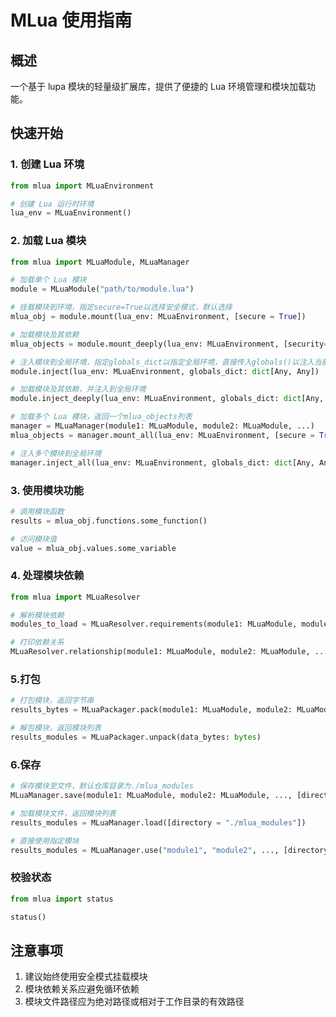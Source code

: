 # MLua 使用指南

## 概述

一个基于 lupa 模块的轻量级扩展库，提供了便捷的 Lua 环境管理和模块加载功能。

## 快速开始

### 1. 创建 Lua 环境

```python
from mlua import MLuaEnvironment

# 创建 Lua 运行时环境
lua_env = MLuaEnvironment()
```

### 2. 加载 Lua 模块

```python
from mlua import MLuaModule, MLuaManager

# 加载单个 Lua 模块
module = MLuaModule("path/to/module.lua")

# 挂载模块到环境，指定secure=True以选择安全模式，默认选择
mlua_obj = module.mount(lua_env: MLuaEnvironment, [secure = True])

# 加载模块及其依赖
mlua_objects = module.mount_deeply(lua_env: MLuaEnvironment, [security=True])

# 注入模块到全局环境，指定globals_dict以指定全局环境，直接传入globals()以注入当前全局环境
module.inject(lua_env: MLuaEnvironment, globals_dict: dict[Any, Any])

# 加载模块及其依赖，并注入到全局环境
module.inject_deeply(lua_env: MLuaEnvironment, globals_dict: dict[Any, Any])

# 加载多个 Lua 模块，返回一个mlua_objects列表
manager = MLuaManager(module1: MLuaModule, module2: MLuaModule, ...)
mlua_objects = manager.mount_all(lua_env: MLuaEnvironment, [secure = True])

# 注入多个模块到全局环境
manager.inject_all(lua_env: MLuaEnvironment, globals_dict: dict[Any, Any])
```

### 3. 使用模块功能

```python
# 调用模块函数
results = mlua_obj.functions.some_function()

# 访问模块值
value = mlua_obj.values.some_variable
```

### 4. 处理模块依赖

```python
from mlua import MLuaResolver

# 解析模块依赖
modules_to_load = MLuaResolver.requirements(module1: MLuaModule, module2: MLuaModule, ...)

# 打印依赖关系
MLuaResolver.relationship(module1: MLuaModule, module2: MLuaModule, ...)
```

### 5.打包

```python
# 打包模块，返回字节串
results_bytes = MLuaPackager.pack(module1: MLuaModule, module2: MLuaModule, ...)

# 解包模块，返回模块列表
results_modules = MLuaPackager.unpack(data_bytes: bytes)
```

### 6.保存

```python
# 保存模块至文件，默认仓库目录为./mlua_modules
MLuaManager.save(module1: MLuaModule, module2: MLuaModule, ..., [directory = "./mlua_modules"])

# 加载模块文件，返回模块列表
results_modules = MLuaManager.load([directory = "./mlua_modules"])

# 直接使用指定模块
results_modules = MLuaManager.use("module1", "module2", ..., [directory = "./mlua_modules"])
```

### 校验状态

```python
from mlua import status

status()
```

## 注意事项

1. 建议始终使用安全模式挂载模块
2. 模块依赖关系应避免循环依赖
3. 模块文件路径应为绝对路径或相对于工作目录的有效路径